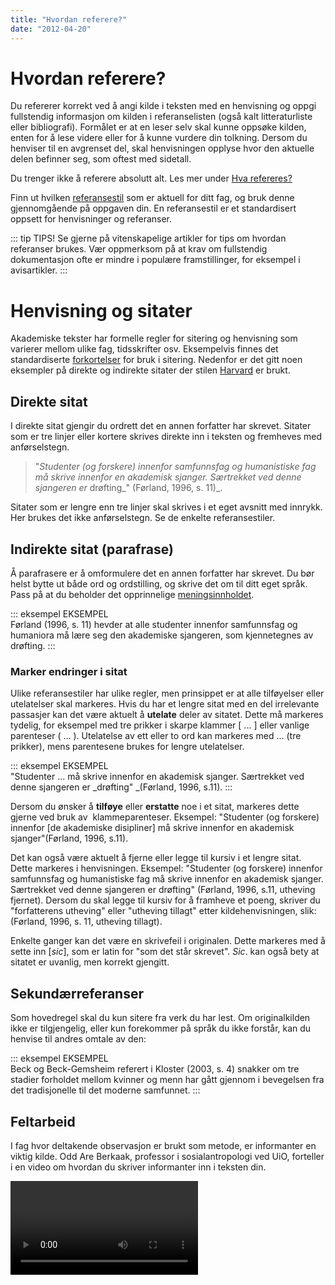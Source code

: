 ```yaml
---
title: "Hvordan referere?"
date: "2012-04-20"
---
```


# Hvordan referere?

Du refererer korrekt ved å angi kilde i teksten med en henvisning og oppgi fullstendig informasjon om kilden i referanselisten (også kalt litteraturliste eller bibliografi). Formålet er at en leser selv skal kunne oppsøke kilden, enten for å lese videre eller for å kunne vurdere din tolkning. Dersom du henviser til en avgrenset del, skal henvisningen opplyse hvor den aktuelle delen befinner seg, som oftest med sidetall.

Du trenger ikke å referere absolutt alt. Les mer under [Hva refereres?](?p=964)

Finn ut hvilken [referansestil](?p=261) som er aktuell for ditt fag, og bruk denne gjennomgående på oppgaven din. En referansestil er et standardisert oppsett for henvisninger og referanser.

::: tip TIPS!
Se gjerne på vitenskapelige artikler for tips om hvordan referanser brukes. Vær oppmerksom på at krav om fullstendig dokumentasjon ofte er mindre i populære framstillinger, for eksempel i avisartikler.
:::

# Henvisning og sitater

Akademiske tekster har formelle regler for sitering og henvisning som varierer mellom ulike fag, tidsskrifter osv. Eksempelvis finnes det standardiserte [forkortelser](/kildebruk-og-referanser/hvordan-referere/forkortelser/ "Forkortelser") for bruk i sitering. Nedenfor er det gitt noen eksempler på direkte og indirekte sitater der stilen [Harvard](/kildebruk-og-referanser/referansestiler/harvard/ "Harvard") er brukt.

## Direkte sitat

I direkte sitat gjengir du ordrett det en annen forfatter har skrevet. Sitater som er tre linjer eller kortere skrives direkte inn i teksten og fremheves med anførselstegn.

> "_Studenter (og forskere) innenfor samfunnsfag og humanistiske fag må skrive innenfor en akademisk sjanger. Særtrekket ved denne sjangeren er_ drøfting_" (Førland, 1996, s. 11)_.

Sitater som er lengre enn tre linjer skal skrives i et eget avsnitt med innrykk. Her brukes det ikke anførselstegn. Se de enkelte referansestiler.

## Indirekte sitat (parafrase)

Å parafrasere er å omformulere det en annen forfatter har skrevet. Du bør helst bytte ut både ord og ordstilling, og skrive det om til ditt eget språk. Pass på at du beholder det opprinnelige [meningsinnholdet](#Meningsinnhold).

::: eksempel EKSEMPEL  
Førland (1996, s. 11) hevder at alle studenter innenfor samfunnsfag og humaniora må lære seg den akademiske sjangeren, som kjennetegnes av drøfting.
:::

### Marker endringer i sitat

Ulike referansestiler har ulike regler, men prinsippet er at alle tilføyelser eller utelatelser skal markeres. Hvis du har et lengre sitat med en del irrelevante passasjer kan det være aktuelt å **utelate** deler av sitatet. Dette må markeres tydelig, for eksempel med tre prikker i skarpe klammer \[ ... \] eller vanlige parenteser ( ... ). Utelatelse av ett eller to ord kan markeres med ... (tre prikker), mens parentesene brukes for lengre utelatelser.

::: eksempel EKSEMPEL  
"Studenter ... må skrive innenfor en akademisk sjanger. Særtrekket ved denne sjangeren er _drøfting" _(Førland, 1996, s.11).
:::

Dersom du ønsker å **tilføye** eller **erstatte** noe i et sitat, markeres dette gjerne ved bruk av  klammeparenteser. Eksempel: "Studenter (og forskere) innenfor \[de akademiske disipliner\] må skrive innenfor en akademisk sjanger"(Førland, 1996, s.11).

Det kan også være aktuelt å fjerne eller legge til kursiv i et lengre sitat. Dette markeres i henvisningen. Eksempel: "Studenter (og forskere) innenfor samfunnsfag og humanistiske fag må skrive innenfor en akademisk sjanger. Særtrekket ved denne sjangeren er drøfting" (Førland, 1996, s.11, utheving fjernet). Dersom du skal legge til kursiv for å framheve et poeng, skriver du "forfatterens utheving" eller "utheving tillagt" etter kildehenvisningen, slik: (Førland, 1996, s. 11, utheving tillagt).

Enkelte ganger kan det være en skrivefeil i originalen. Dette markeres med å sette inn \[_sic_\], som er latin for "som det står skrevet". _Sic_. kan også bety at sitatet er uvanlig, men korrekt gjengitt.

## Sekundærreferanser

Som hovedregel skal du kun sitere fra verk du har lest. Om originalkilden ikke er tilgjengelig, eller kun forekommer på språk du ikke forstår, kan du henvise til andres omtale av den:

::: eksempel EKSEMPEL  
Beck og Beck-Gemsheim referert i Kloster (2003, s. 4) snakker om tre stadier forholdet mellom kvinner og menn har gått gjennom i bevegelsen fra det tradisjonelle til det moderne samfunnet.
:::

## Feltarbeid

I fag hvor deltakende observasjon er brukt som metode, er informanter en viktig kilde. Odd Are Berkaak, professor i sosialantropologi ved UiO, forteller i en video om hvordan du skriver informanter inn i teksten din.  

<Video id="ktM1r1Ca5Tc" />

## Referanselisten

Begynn å samle referansene dine med en gang og lag et godt system for hvordan du tar vare på dem. Dersom du regner med å bruke kun få referanser, kan du opprette et dokument som du kaller ”Referanseliste” og kopiere over alle referansene du vil samle på. Ved å samle referansene ett sted er det lettere å holde orden på dem selv om du ikke bruker alt i oppgaven. Det kan være lurt å ta med nøkkelord og søkehistorikken til tidligere søk og lagre dette i samme dokument.

Referanseliste (eller litteraturliste) plasseres til slutt i oppgaven. Denne skal inneholde alle detaljer man trenger for å finne kildene det vises til i oppgaveteksten. Hvordan referanselisten ser ut avhenger av hvilken [referansestil](/kildebruk-og-referanser/referansestiler/) du bruker. Alle referanser du henviser til i teksten skal oppgis i referanselisten.

Også ikke-skriftlige kilder du har brukt, for eksempel musikk, og bilder eller illustrasjoner [skal oppgis](/kildebruk-og-referanser/sitering-og-etikk/opphavsrettslige-forhold/#Opphavsrettslige "Opphavsrettslige forhold") i referanselisten. Dersom du har flere slike, kan det være lurt å gruppere dem for seg, under en egen overskrift som du kaller Liste over illustrasjoner, Liste over figurer, Liste over tabeller, Diskografi og så videre.

## QUIZ: Hvilken type referanse er dette?

<Quiz v-bind:quizNum=1 />

## Eksempel på referanseliste

Denne listen viser referanser i Harvard-stil for bok, tidsskrift, hovedoppgave, bilde og elektronisk tidsskriftartikkel. Referanselister skal sorteres alfabetisk.

**Referanseliste**

Beck, U. og Beck-Gemsheim, E. (1995) _The normal chaos of love_. Cambridge: Polity Press.

Dretske, F.I. (1993) Conscious experience. _Mind_, 102 (406), s. 263-283. 

Førland, T.E. (1996) _Drøft: lærebok i oppgaveskriving._ Oslo: Ad Notam Gyldendal.  

Kloster, K. (2003) _Singelliv: i grenselandet mellom enslighet og parforhold_ \[hovedfagsoppgave\]. Universitetet i Bergen.  

Munch, E. (1893) _Skrik_ \[maleri\]. Finnes ved Nasjonalmuseet, Oslo.  

Strømsø, H.I., Grøttum, P. og Lycke, K.H. (2007) Content and processes in problem-based learning: a comparison of computer mediated and face-to-face communication. _Journal of computer assisted learning_ \[Internett\], 23 (3), s. 271-282. DOI:10.11/j.1365-2792.2007.00221.x

For flere andre referansetyper se også [Harvardstil](/kildebruk-og-referanser/referansestiler/harvard/ "Harvard").

# Verktøy for å håndtere referanser

For større oppgaver som bacheloroppgaver og masteroppgaver kan du effektivisere arbeidet med referansene dine ved å bruke et referansehåndteringsverktøy som EndNote, ReferenceManager, Zotero eller Mendeley. Når du bruker Word sammen med EndNote, vil Word automatisk opprette en referanseliste for henvisningene i teksten. Du vil også lett kunne bytte referansestil, dersom det er aktuelt.

Undersøk med ditt studiested hvilket referansehåndteringsverktøy du har tilgang på. [Zotero](https://www.zotero.org/) og [Mendeley](https://www.mendeley.com/) er gratis tilgjengelig for alle.

## Eksporter referansene dine fra databasen

I stedet for å kopiere kan du eksportere referansene fra databasen du søkte i. De fleste databaser som Oria, JSTOR, Bibliotekportalen, ISI har en eksportfunksjon. Bruker du denne forenkler du skrivearbeidet og unngår feil i referansene.

# Noter / vedlegg

- Begrens bruk av noter.
- Noter skal brukes til tilleggsopplysninger som ikke er en naturlig del av teksten. Det vil si informasjon som ikke er essensiell for å forstå innholdet.
- Du kan velge om du vil bruke fotnoter nederst på siden eller sluttnoter bak i kapitlet/oppgaven. Velger du å plassere notene som fotnoter er det vanlig å bruke en mindre skrifttype på disse for å skille notene fra hovedteksten.
- Pass på at du ikke blander henvisninger til en litteraturliste og henvisninger til noter.
- Nøyaktig hvordan henvisningen til noter gjøres er ofte avhenging av hvilken referansestil man bruker. Det er for eksempel ikke hensiktsmessig å bruke nummererte noter dersom man bruker en nummermetode i referansene.
- Vedlegg er lister over tabeller og figurer som er med i oppgaven, spørreskjemaer, observasjonsskjemaer, intervjuguider og lignende. Vedleggene skal nummeres og plasseres etter litteraturlisten.

# Fordreining av meningsinnhold

Selv om du tilsynelatende siterer rett (oppgir kilde, merker tekst som sitat), kan det oppstå feil ved at du tar innhold ut av sin opprinnelige sammenheng. Dette kan komme i konflikt med [åndsverkloven](https://lovdata.no/lov/2018-06-15-40), hvor det i § 25 blant annet heter at verkets karakter ikke må forandres eller forringes. Pass derfor på at du ikke fordreier meningsinnhold når du sammenfatter argumenter fra en eller flere forfattere. Vær forsiktig ved for eksempel klipping i sitat, og unngå å utelate motstridende data eller motargumenter.

::: oppgave OPPGAVE

- Les tekstene og sammenlign dem.
- Reflekter over **hvorfor** måten det siteres på er i konflikt med åndsverkloven.

_Bittersøtt_ av Willy Pedersen bygger på en kvalitativ undersøkelse som inneholder intervjumateriale av ungdom om hasjrøyking:

_– Hvordan opplever du å røyke hasj?  
– Det er jævla fint. Gøy. Du kommer inn i deg selv og blir ett med alt. Alt er kult. Fantasier, drømmer og alt mulig rart. Du får jævla lyst på mat. Etekikk. Så får du latterkikk.  
– Du virker også litt skeptisk til å røyke hasj?  
– Problemet er at du får et jævla dårlig følelsesliv når du fyrer. Du gråter aldri. Du er nesten aldri lei deg. Hvis du er sammen med en jente og hun slår opp, tenker du: Hva faen gjør det?_

I kapittelet På kjøret i _Historien om Norge_ (V) til Karsten Alnæs gjengis innhold slik:

_Hvorfor de røykte hasj?_  
_«Det er jævla fint. Gøy. Du kommer inn i deg selv og blir ett med alt. Alt er kult. Fantasier, drømmer og alt mulig rart. Du får jævla lyst på mat. Etekikk. Så får du latterkikk … Du gråter aldri. Du er nesten aldri lei deg. Hvis du er sammen med en jente og hun slår opp, tenker du: ’Hva faen gjør det?’»_

For utdypende analyser, se Rognstad, Nagel, Laupsa & Tønnesson (2006) _God skikk - Om bruk av litteratur og kilder i allmenne, historiske framstillinger_ (s. 120).
:::
